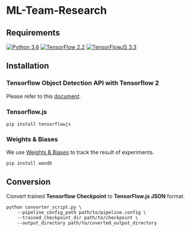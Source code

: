 # ML-Team-Research

## Requirements

[![Python 3.6](https://img.shields.io/badge/Python-3.6-3776AB)](https://www.python.org/downloads/release/python-360/)
[![TensorFlow 2.2](https://img.shields.io/badge/TensorFlow-2.2-FF6F00?logo=tensorflow)](https://github.com/tensorflow/tensorflow/releases/tag/v2.2.0)
[![TensorFlowJS 3.3](https://img.shields.io/badge/TensorFlow.js-3.3-FF6F00?logo=tensorflow)](https://github.com/tensorflow/tfjs/releases/tag/tfjs-v3.3.0)

## Installation

### Tensorflow Object Detection API with Tensorflow 2

Please refer to this [document](https://github.com/tensorflow/models/blob/master/research/object_detection/g3doc/tf2.md).

### Tensorflow.js

```
pip install tensorflowjs
```

### Weights & Biases

We use [Weights & Biases](https://wandb.ai/site) to track the result of experiments.

```
pip install wandb
```

## Conversion

Convert trained **Tensorflow Checkpoint** to **TensorFlow.js JSON** format.

```
python converter_script.py \
    --pipeline_config_path path/to/pipeline.config \
    --trained_checkpoint_dir path/to/checkpoint \
    --output_directory path/to/coverted_output_directory
```

